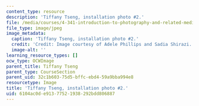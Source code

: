 ```yaml
---
content_type: resource
description: 'Tiffany Tseng, installation photo #2.'
file: /media/courses/4-341-introduction-to-photography-and-related-media-fall-2007/6104ac0de91377521938292bdd806887_tseng5.jpg
file_type: image/jpeg
image_metadata:
  caption: 'Tiffany Tseng, installation photo #2.'
  credit: 'Credit: Image courtesy of Adele Phillips and Sadia Shirazi.'
  image-alt: ''
learning_resource_types: []
ocw_type: OCWImage
parent_title: Tiffany Tseng
parent_type: CourseSection
parent_uid: 32c1b603-75d5-bffc-ebd4-59a9bba994e8
resourcetype: Image
title: 'Tiffany Tseng, installation photo #2.'
uid: 6104ac0d-e913-7752-1938-292bdd806887
---
```


